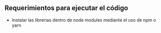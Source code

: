 ## Requerimientos para ejecutar el código ##
*  Instalar las librerias dentro de node modules mediante el uso de npm o yarn
